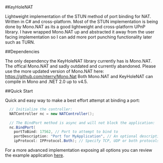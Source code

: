 #KeyHoleNAT

Lightweight implementation of the STUN method of port binding for NAT. Written in C# and cross-platform.
Most of the STUN implementation is being done by Mono.NAT as its a good lightweight and cross-platform UPnP library.
I have wrapped Mono.NAT up and abstracted it away from the user facing implementation so I can add more port punching functionality later such as TURN.

##Dependencies

The only dependency the KeyHoleNAT library currently has is Mono.NAT. The offical Mono.NAT and sadly outdated and currently abandoned. Please use the more updated version of Mono.NAT here: https://github.com/nterry/Mono.Nat
Both Mono.NAT and KeyHoleNAT can compile in Mono and .NET 2.0 up to v4.5.

##Quick Start

Quick and easy way to make a best effort attempt at binding a port:
```C#
  // Initialize the controller:
  NATController nc = new NATController();
  
  // The BindPort method is async and will not block the application:
  nc.BindPort(
    portToBind: 17562, // Port to attempt to bind to
    portDescription: "Port for MyApplication", // An optional description that can be seen in a UPnP devices GUI.
    ipProtocol: IPProtocol.Both); // Specify TCP, UDP or both protocols to bind to.
```

For a more advanced implementation exposing all options you can review the example application [here](https://github.com/strich/KeyHoleNAT/blob/master/KeyHoleTests/Program.cs).
